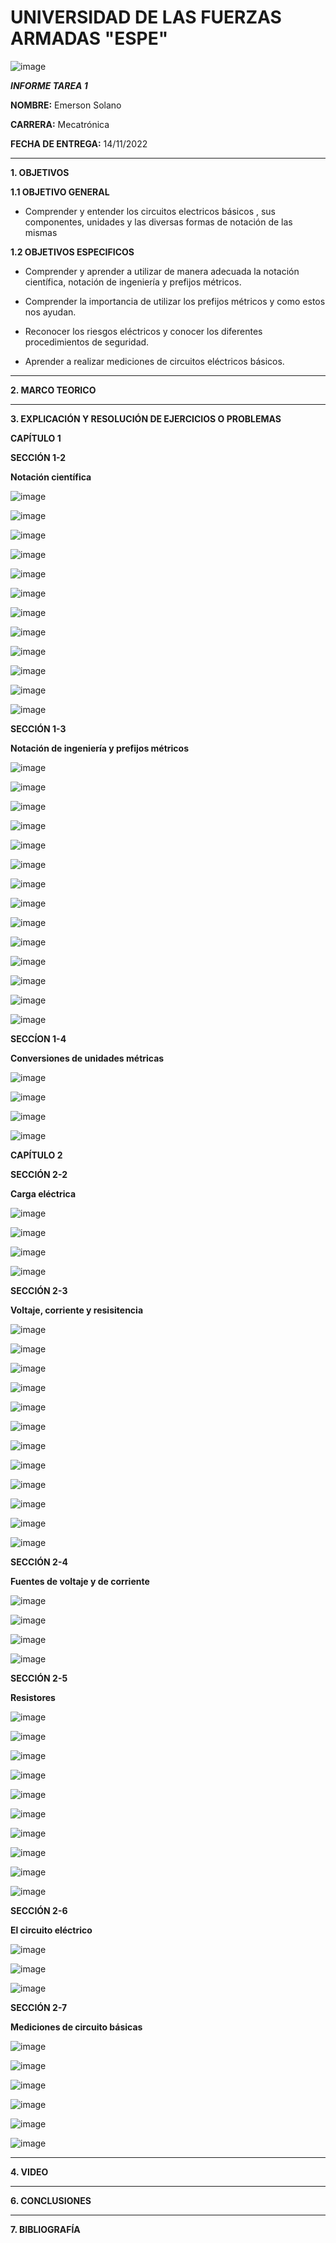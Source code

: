 # UNIVERSIDAD DE LAS FUERZAS ARMADAS "ESPE"
![image](https://user-images.githubusercontent.com/116772918/200762591-a164d8db-c02e-4269-8bb4-0bc4c810d79f.png)

***INFORME TAREA 1***

**NOMBRE:** Emerson Solano

**CARRERA:** Mecatrónica

**FECHA DE ENTREGA:** 14/11/2022

--------------------------------------------------------------------------------------------------------------------------------------------------------------------------------------

**1. OBJETIVOS**

**1.1  OBJETIVO GENERAL**

* Comprender y entender los circuitos electricos básicos , sus componentes, unidades y las diversas formas de notación de las mismas 

**1.2  OBJETIVOS ESPECIFICOS**

* Comprender y aprender a utilizar de manera adecuada la notación científica, notación de ingeniería y prefijos métricos. 

* Comprender la importancia de utilizar los prefijos métricos y como estos nos ayudan.

* Reconocer los riesgos eléctricos y conocer los diferentes procedimientos de seguridad.

* Aprender a realizar mediciones de circuitos eléctricos básicos. 

--------------------------------------------------------------------------------------------------------------------------------------------------------------------------------------
**2. MARCO TEORICO**



---------------------------------------------------------------------------------------------------------------------------------------------------------------------------------------
**3. EXPLICACIÓN Y RESOLUCIÓN DE EJERCICIOS O PROBLEMAS**

**CAPÍTULO 1**

**SECCIÓN 1-2**

**Notación científica**

![image](1.png)

![image](https://user-images.githubusercontent.com/116835707/201780343-6207e1c3-7a80-4733-9011-76a9c9e7e58c.png)

![image](3.png)

![image](https://user-images.githubusercontent.com/116835707/201784274-aba3de08-db4e-4d8a-a242-3d10c49dc0cc.png)

![image](5.png)

![image](https://user-images.githubusercontent.com/116835707/201784330-656eea19-6676-4995-baad-69649294b595.png)

![image](7.png)

![image](https://user-images.githubusercontent.com/116835707/201784406-4cf3b0e1-32d1-4f1d-b636-216ed0c13247.png)

![image](9.png)

![image](https://user-images.githubusercontent.com/116835707/201802672-f1ff8dba-f1d9-42dd-8638-c010985f662d.png)

![image](11.png)

![image](https://user-images.githubusercontent.com/116835707/201802747-72f1ad7b-1daf-4814-a150-318e7a8b9b6d.png)

**SECCIÓN 1-3**

**Notación de ingeniería y prefijos métricos**

![image](13.png)

![image](https://user-images.githubusercontent.com/116835707/201802807-956e6e03-0af7-4f5d-9858-ffb0f13b5dad.png)

![image](15.png)

![image](https://user-images.githubusercontent.com/116835707/201802866-1efa64cc-b520-4394-8435-aeb62e2279cc.png)

![image](17.png)

![image](https://user-images.githubusercontent.com/116835707/201803104-eccc730f-2e22-4d40-82b4-dd7b69dad366.png)

![image](19.png)

![image](https://user-images.githubusercontent.com/116835707/201803180-3a7702d2-783e-4122-a01c-d98285842256.png)

![image](21.png)

![image](https://user-images.githubusercontent.com/116835707/201803257-c3347ea5-28b9-408e-b6e5-bf17f68df732.png)

![image](23.png)

![image](https://user-images.githubusercontent.com/116835707/201803310-80e10eef-c2a1-44a3-a8c5-f45f498cd681.png)

![image](25.png)

![image](https://user-images.githubusercontent.com/116835707/201803363-870a3b52-97f0-4eb4-9d69-d47d5d093392.png)

**SECCÍON 1-4**

**Conversiones de unidades métricas**

![image](27.png)

![image](https://user-images.githubusercontent.com/116835707/201803529-c1a68455-fb68-4f1c-888d-01051ec017d2.png)

![image](29.png)

![image](https://user-images.githubusercontent.com/116835707/201803597-e6b6a265-866a-442f-9535-3f09c385f70f.png)

**CAPÍTULO 2**

**SECCIÓN 2-2**

**Carga eléctrica**

![image](2.1.png)

![image](https://user-images.githubusercontent.com/116835707/201826919-f0383682-0dbb-402f-b5f2-3377da552835.png)

![image](2.3.png)

![image](https://user-images.githubusercontent.com/116835707/201827020-5b29062c-4e2c-4891-b83e-231266c13f2f.png)

**SECCIÓN 2-3**

**Voltaje, corriente y resisitencia**

![image](2.5.png)

![image](https://user-images.githubusercontent.com/116835707/201827173-51c49ee6-f592-4288-86a7-716ec0b941fe.png)

![image](2.7.png)

![image](https://user-images.githubusercontent.com/116835707/201827246-bb553fe9-1bcf-4157-b30d-fe8f9d5431b1.png)

![image](2.9.png)

![image](https://user-images.githubusercontent.com/116835707/201827395-06d3fefe-c9c7-4da8-8be3-5fd40c413b13.png)

![image](2.11.png)

![image](https://user-images.githubusercontent.com/116835707/201827455-a9a52950-348c-4b26-b862-b8ba630a43eb.png)

![image](2.13.png)

![image](https://user-images.githubusercontent.com/116835707/201827621-b8c5be55-4126-45f8-a9cb-df685de294ab.png)

![image](https://user-images.githubusercontent.com/116835707/201766622-11ab672c-0a35-4df5-8ee9-f99fad103b2a.png)

![image](https://user-images.githubusercontent.com/116835707/201827667-2b78b9ca-4206-41cf-85af-ba1ed7f053be.png)

**SECCIÓN 2-4**

**Fuentes de voltaje y de corriente**

![image](https://user-images.githubusercontent.com/116835707/201767661-8822a4a8-e614-426e-9030-8d6ece315d55.png)

![image](https://user-images.githubusercontent.com/116835707/201827728-64d3455b-3f54-4033-b3fe-b17ac775ab08.png)

![image](https://user-images.githubusercontent.com/116835707/201767723-625cb121-1835-4d30-afaf-b6a9f8b0fef6.png)

![image](https://user-images.githubusercontent.com/116835707/201827770-f0391b13-a5f5-44c9-b7a7-5fc41fac2c4d.png)

**SECCIÓN 2-5**

**Resistores**

![image](https://user-images.githubusercontent.com/116835707/201767943-d56aaad6-e920-4431-bd54-222805f59c79.png)

![image](https://user-images.githubusercontent.com/116835707/201827846-38c95cd4-5bb6-4364-9aba-1cf28d7047fb.png)

![image](https://user-images.githubusercontent.com/116835707/201767977-99c56977-40aa-4b53-a800-3006adf4f92e.png)

![image](https://user-images.githubusercontent.com/116835707/201827902-6177c6b9-7ac6-44f3-89f1-9359fa60acbc.png)

![image](https://user-images.githubusercontent.com/116835707/201768029-28404c47-a01c-46d8-b622-e61b3c0b2690.png)

![image](https://user-images.githubusercontent.com/116835707/201828111-76a7c26c-34f7-4049-bdd0-bc65c052cf55.png)

![image](https://user-images.githubusercontent.com/116835707/201768450-65233f94-2b69-4e9a-ae0f-7c6f17815c4c.png)

![image](https://user-images.githubusercontent.com/116835707/201828219-312f995a-6f9a-484b-86d4-ac6da046d718.png)

![image](https://user-images.githubusercontent.com/116835707/201768485-c06e9d32-bec6-418a-b3aa-ebad0b5b01c4.png)

![image](https://user-images.githubusercontent.com/116835707/201828300-160d539a-c9e0-4246-aa02-c269c80f6fa9.png)


**SECCIÓN 2-6**

**El circuito eléctrico**

![image](https://user-images.githubusercontent.com/116835707/201768662-32fecde9-87eb-4a98-8f74-aa65de266bdf.png)

![image](https://user-images.githubusercontent.com/116835707/201768725-2d386919-bd5d-434c-afc4-0297279d8e1e.png)

![image](https://user-images.githubusercontent.com/116835707/201768826-99172b15-ecf2-452e-ab5b-aa7c6f51b551.png)

**SECCIÓN 2-7**

**Mediciones de circuito básicas**

![image](https://user-images.githubusercontent.com/116835707/201769102-e58d795d-34c8-4d55-9a44-402ff90456ed.png)

![image](https://user-images.githubusercontent.com/116835707/201769173-1f086338-fb10-4d9c-87cf-9a643176d7fe.png)

![image](https://user-images.githubusercontent.com/116835707/201769425-9e2b155d-5717-4755-9fdc-66ebfe00829a.png)

![image](https://user-images.githubusercontent.com/116835707/201769618-c2e446fa-7ab9-4dd6-981f-94ddd12d5da3.png)

![image](https://user-images.githubusercontent.com/116835707/201769720-3caf9485-f5df-43a2-946f-125d603e6cda.png)

![image](https://user-images.githubusercontent.com/116835707/201769827-d22ba35a-0a75-40b8-8343-2c660c01fec3.png)

--------------------------------------------------------------------------------------------------------------------------------------------------------------------------------------
**4. VIDEO**



---------------------------------------------------------------------------------------------------------------------------------------------------------------------------------------
**6. CONCLUSIONES**



----------------------------------------------------------------------------------------------------------------------------------------------------------------------------------------

**7. BIBLIOGRAFÍA**

